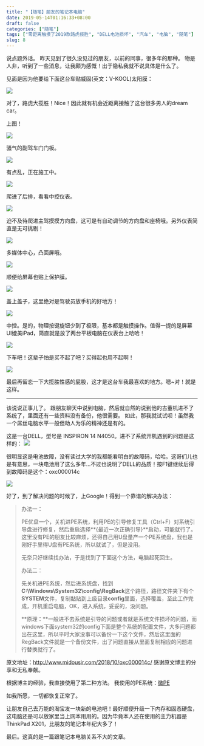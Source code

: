 ```yaml
---
title: "【随笔】朋友的笔记本电脑"
date: 2019-05-14T01:16:33+08:00
draft: false
categories: ["随笔"]
tags: ["零距离触摸了2019款路虎揽胜", "DELL电池损坏", "汽车", "电脑", "随笔"]
slug: 8
---
```


说点题外话。
昨天见到了很久没见过的朋友，以前的同事，很多年的那种。
物是人非，听到了一些消息，让我颇为感慨！出于隐私我就不说具体是什么了。

见面是因为他要给下面这台车贴威固(英文：V-KOOL)太阳膜：

![](https://img.1078503.org/imgs/2019/06/4836db61ee74a2f9.png)

对了，路虎大揽胜！Nice！因此就有机会近距离接触了这台很多男人的dream car。



上图！

![](https://img.1078503.org/imgs/2019/06/0c5fff05dbaada53.png)

骚气的副驾车门门板。



![](https://img.1078503.org/imgs/2019/06/33e1ce17e52ad450.png)

有点乱，正在施工中。



![](https://img.1078503.org/imgs/2019/06/4b6f8d397c9ca1be.png)

爬进了后排，看看中控仪表。



![](https://img.1078503.org/imgs/2019/06/e6853a5a8185cbbc.png)

迫不及待爬进主驾摸摸方向盘，这可是有自动调节的方向盘和座椅哦。另外仪表简直是无可挑剔！



![](https://img.1078503.org/imgs/2019/06/73aa00641fb3ae95.png)

多媒体中心，凸面屏哦。



![](https://img.1078503.org/imgs/2019/06/30684f8dd965eb72.png)

顺便给屏幕也贴上保护膜。



![](https://img.1078503.org/imgs/2019/06/e657c23363a62c4b.png)

盖上盖子，这里绝对是驾驶员放手机的好地方！



![](https://img.1078503.org/imgs/2019/06/d49001727b091147.png)

中控。是的，物理按键旋钮少到了极限，基本都是触摸操作。值得一提的是屏幕UI媲美iPad，简直就是放了两台平板电脑在仪表台上哈哈！



![](https://img.1078503.org/imgs/2019/06/46976f341726afa1.png)

下车吧！这辈子怕是买不起了吧？买得起也用不起啊！



![](https://img.1078503.org/imgs/2019/06/7938ec9b58a7265b.png)

最后再留恋一下大揽胜性感的屁股，这才是这台车我最喜欢的地方。嗯~对！就是这样。



------------
该说说正事儿了。
跟朋友聊天中说到电脑，然后就自然的说到他的古董机进不了系统了，里面还有一些资料没有备份，他很需要。
如此，那我就试试呗！虽然我一个屌丝电脑水平一般但助人为乐的精神还是有的。

这是一台DELL，型号是 INSPIRON 14 N4050。进不了系统开机遇到的问题是这样的：
![](https://img.1078503.org/imgs/2019/06/4bbaf06e7a7070d4.png)



很明显这是电池故障，没有读过大学的我都能看明白的故障码，哈哈。这哥们儿也是有意思，一块电池用了这么多年...不过也说明了DELL的品质！按F1键继续后得到故障码是这个：oxc000014c

![](https://img.1078503.org/imgs/2019/06/b6edb24cc86a3062.png)



好了，到了解决问题的时候了，上Google！得到一个靠谱的解决办法：

> 办法一：
>
> PE优盘一个，关机进PE系统，利用PE的引导修复工具（Ctrl+F）对系统引导盘进行修复，然后重启选择**{最近一次正确引导}**启动，可能就行了。这里没有PE的朋友比较麻烦，还得自己用U盘量产一个PE系统盘，我也是刚好手里得U盘有PE系统，所以就试了，但是没用。
>
> 无奈只好继续找办法，于是找到了下面这个方法，电脑起死回生。
>
> 办法二：
>
> 先关机进PE系统，然后进系统盘，找到**C:\Windows\System32\config\RegBack**这个路径，路径文件夹下有个**SYSTEM**文件，复制黏贴到上级目录**config**里面，选择覆盖，至此工作完成，开机重启电脑，OK，进入系统，妥妥的，没问题。
>
> **原理：**一般进不去系统是引导的问题或者就是系统文件损坏的问题，而windows下面system32的config下面是整个系统的配置文件，大多问题都出在这里，所以平时大家没事可以备份一下这个文件，然后这里面的RegBack文件就是一个备份文件，出了问题直接从里面复制相应的问题进行替换就行了。

原文地址：<http://www.midousir.com/2018/10/oxc000014c/>   感谢原文博主的分享和无私奉献。

根据博主的经验，我直接使用了第二种方法。
我使用的PE系统：[微PE](http://www.wepe.com.cn/)

如我所愿，一切都恢复正常了。

让朋友自己去万能的淘宝发一块新的电池吧！最好顺便升级一下内存和固态硬盘，这电脑还是可以放家里当上网本用用的。因为毕竟本人还在使用的主力机器是ThinkPad X201，比朋友的笔记本年纪大多了！

最后。这真的是一篇跟笔记本电脑关系不大的文章。